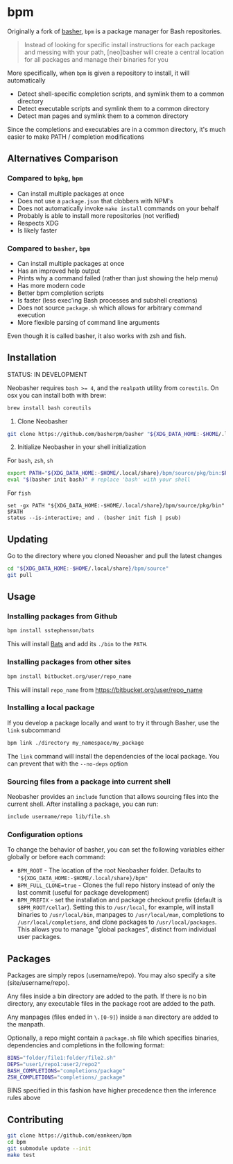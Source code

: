 # bpm

Originally a fork of [basher](basherpm/basher), `bpm` is a package manager for Bash repositories.

> Instead of looking for specific install instructions for each package and messing with your path, [neo]basher will create a central location for all packages and manage their binaries for you

More specifically, when `bpm` is given a repository to install, it will automatically

- Detect shell-specific completion scripts, and symlink them to a common directory
- Detect executable scripts and symlink them to a common directory
- Detect man pages and symlink them to a common directory

Since the completions and executables are in a common directory, it's much easier to make PATH / completion modifications

## Alternatives Comparison

### Compared to `bpkg`, `bpm`

- Can install multiple packages at once
- Does not use a `package.json` that clobbers with NPM's
- Does not automatically invoke `make install` commands on your behalf
- Probably is able to install more repositories (not verified)
- Respects XDG
- Is likely faster

### Compared to `basher`, `bpm`

- Can install multiple packages at once
- Has an improved help output
- Prints why a command failed (rather than just showing the help menu)
- Has more modern code
- Better bpm completion scripts
- Is faster (less exec'ing Bash processes and subshell creations)
- Does not source `package.sh` which allows for arbitrary command execution
- More flexible parsing of command line arguments

Even though it is called basher, it also works with zsh and fish.

## Installation

STATUS: IN DEVELOPMENT

Neobasher requires `bash >= 4`, and the `realpath` utility from `coreutils`. On
osx you can install both with brew:

```sh
brew install bash coreutils
```

1. Clone Neobasher

```sh
git clone https://github.com/basherpm/basher "${XDG_DATA_HOME:-$HOME/.local/share}/bpm/source"
```

2. Initialize Neobasher in your shell initialization

For `bash`, `zsh`, `sh`

```sh
export PATH="${XDG_DATA_HOME:-$HOME/.local/share}/bpm/source/pkg/bin:$PATH"
eval "$(basher init bash)" # replace 'bash' with your shell
```

For `fish`

```fish
set -gx PATH "${XDG_DATA_HOME:-$HOME/.local/share}/bpm/source/pkg/bin" $PATH
status --is-interactive; and . (basher init fish | psub)
```

## Updating

Go to the directory where you cloned Neoasher and pull the latest changes

```sh
cd "${XDG_DATA_HOME:-$HOME/.local/share}/bpm/source"
git pull
```

## Usage

### Installing packages from Github

```sh
bpm install sstephenson/bats
```

This will install [Bats](https://github.com/sstephenson/bats) and add its `./bin` to the `PATH`.

### Installing packages from other sites

```sh
bpm install bitbucket.org/user/repo_name
```

This will install `repo_name` from https://bitbucket.org/user/repo_name

### Installing a local package

If you develop a package locally and want to try it through Basher,
use the `link` subcommand

```sh
bpm link ./directory my_namespace/my_package
```

The `link` command will install the dependencies of the local package.
You can prevent that with the `--no-deps` option

### Sourcing files from a package into current shell

Neobasher provides an `include` function that allows sourcing files into the
current shell. After installing a package, you can run:

```sh
include username/repo lib/file.sh
```

### Configuration options

To change the behavior of basher, you can set the following variables either
globally or before each command:

- `BPM_ROOT` - The location of the root Neobasher folder. Defaults to `"${XDG_DATA_HOME:-$HOME/.local/share}/bpm"`
- `BPM_FULL_CLONE=true` - Clones the full repo history instead of only the last commit (useful for package development)
- `BPM_PREFIX` - set the installation and package checkout prefix (default is `$BPM_ROOT/cellar`).  Setting this to `/usr/local`, for example, will install binaries to `/usr/local/bin`, manpages to `/usr/local/man`, completions to `/usr/local/completions`, and clone packages to `/usr/local/packages`.  This allows you to manage "global packages", distinct from individual user packages.

## Packages

Packages are simply repos (username/repo). You may also specify a site
(site/username/repo).

Any files inside a bin directory are added to the path. If there is no bin
directory, any executable files in the package root are added to the path.

Any manpages (files ended in `\.[0-9]`) inside a `man` directory are added
to the manpath.

Optionally, a repo might contain a `package.sh` file which specifies binaries,
dependencies and completions in the following format:

```sh
BINS="folder/file1:folder/file2.sh"
DEPS="user1/repo1:user2/repo2"
BASH_COMPLETIONS="completions/package"
ZSH_COMPLETIONS="completions/_package"
```

BINS specified in this fashion have higher precedence then the inference rules above

## Contributing

```sh
git clone https://github.com/eankeen/bpm
cd bpm
git submodule update --init
make test
```

